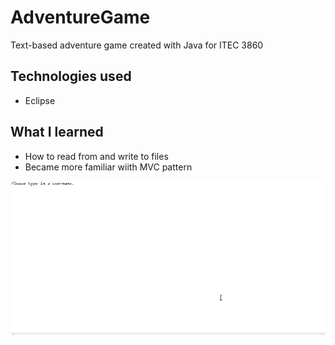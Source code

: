 # AdventureGame
Text-based adventure game created with Java for ITEC 3860

## Technologies used

- Eclipse

## What I learned

- How to read from and write to files
- Became more familiar wiith MVC pattern

![Gameplay Demo](demo/GameDemoGif.gif)
